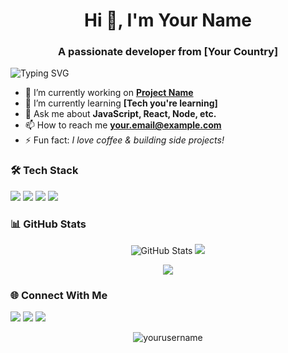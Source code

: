 <!-- Header -->
<h1 align="center">Hi 👋, I'm Your Name</h1>
<h3 align="center">A passionate developer from [Your Country]</h3>

<!-- Banner -->
<img src="https://readme-typing-svg.herokuapp.com?font=Fira+Code&size=24&pause=1000&color=36BCF7&width=435&lines=Full+Stack+Developer;Open+Source+Contributor;Tech+Enthusiast" alt="Typing SVG" />

<!-- About Me -->
- 🔭 I’m currently working on **[Project Name](#)**  
- 🌱 I’m currently learning **[Tech you're learning]**  
- 💬 Ask me about **JavaScript, React, Node, etc.**  
- 📫 How to reach me **your.email@example.com**  
- ⚡ Fun fact: *I love coffee & building side projects!*

<!-- Tech Stack -->
<h3>🛠 Tech Stack</h3>
<p>
  <img src="https://img.shields.io/badge/-JavaScript-black?style=flat-square&logo=javascript" />
  <img src="https://img.shields.io/badge/-React-black?style=flat-square&logo=react" />
  <img src="https://img.shields.io/badge/-Node.js-black?style=flat-square&logo=node.js" />
  <img src="https://img.shields.io/badge/-Python-black?style=flat-square&logo=python" />
</p>

<!-- GitHub Stats -->
<h3>📊 GitHub Stats</h3>
<p align="center">
  <img src="https://github-readme-stats.vercel.app/api?username=yourusername&show_icons=true&theme=tokyonight" alt="GitHub Stats" />
  <img src="https://github-readme-streak-stats.herokuapp.com/?user=yourusername&theme=tokyonight" />
</p>

<!-- Top Languages -->
<p align="center">
  <img src="https://github-readme-stats.vercel.app/api/top-langs/?username=yourusername&layout=compact&theme=tokyonight" />
</p>

<!-- Connect With Me -->
<h3>🌐 Connect With Me</h3>
<p>
  <a href="https://linkedin.com/in/yourusername"><img src="https://img.shields.io/badge/LinkedIn-blue?style=flat-square&logo=linkedin" /></a>
  <a href="mailto:your.email@example.com"><img src="https://img.shields.io/badge/Gmail-red?style=flat-square&logo=gmail&logoColor=white" /></a>
  <a href="https://twitter.com/yourusername"><img src="https://img.shields.io/badge/Twitter-black?style=flat-square&logo=twitter" /></a>
</p>

<!-- Visitors Counter -->
<p align="center">
  <img src="https://komarev.com/ghpvc/?username=yourusername&label=Profile%20views&color=0e75b6&style=flat" alt="yourusername" />
</p>
